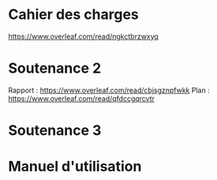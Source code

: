 # Cahier des charges
https://www.overleaf.com/read/ngkctbrzwxyq

# Soutenance 2
Rapport : https://www.overleaf.com/read/cbjsgznpfwkk
Plan : https://www.overleaf.com/read/qfdccgqrcvtr

# Soutenance 3

# Manuel d'utilisation

